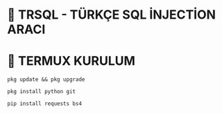 # 💉 TRSQL - TÜRKÇE SQL İNJECTİON ARACI

# 📱 TERMUX KURULUM
```
pkg update && pkg upgrade
```
```
pkg install python git
```
```
pip install requests bs4
